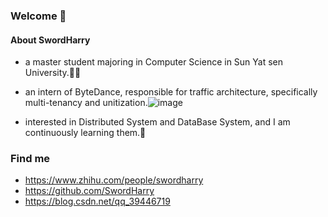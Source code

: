 ### Welcome  👋

#### About SwordHarry

- a master student majoring in Computer Science in Sun Yat sen University.👨‍💻‍

- an intern of ByteDance, responsible for traffic architecture, specifically multi-tenancy and unitization.![image](https://user-images.githubusercontent.com/34940617/183462757-f938e445-684a-4b24-a5c7-8f5c2d95f9eb.png)



- interested in Distributed System and DataBase System, and I am continuously learning them.🐢

### Find me
- https://www.zhihu.com/people/swordharry
- https://github.com/SwordHarry
- https://blog.csdn.net/qq_39446719
